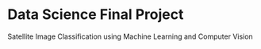 # Data Science Final Project
Satellite Image Classification using Machine Learning and Computer Vision
